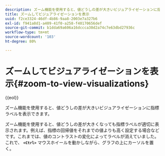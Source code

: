```yaml
---
description: ズーム機能を使用すると、値どうしの差が大きいビジュアライゼーションに指標ラベルを表示できます。
title: ズームしてビジュアライゼーションを表示
uuid: f2ce3324-46df-4b86-9aa8-2003e7a327b6
exl-id: f941a8d1-a409-41f0-a258-f40170656def
source-git-commit: b1dda69a606a16dccca30d2a74c7e63dbd27936c
workflow-type: tm+mt
source-wordcount: '103'
ht-degree: 80%

---
```


# ズームしてビジュアライゼーションを表示{#zoom-to-view-visualizations}

{{eol}}

ズーム機能を使用すると、値どうしの差が大きいビジュアライゼーションに指標ラベルを表示できます。

ズーム機能を使用すると、値どうしの差が大きくなっても指標ラベルが適切に表示されます。例えば、指標の回帰値をそれまでの値よりも高く設定する場合などです。これまでは、値のコントラストの変化によってラベルが消えていました。これで、 **`<Ctrl>`** マウスホイールを動かしながら、グラフの上にカーソルを置く。
